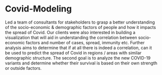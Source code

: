 # Covid-Modeling
Led a team of consultants for stakeholders to grasp a better understanding of the socio-economic &amp; demographic factors of people and how it impacts the spread of Covid. Our clients were also interested in building a visualization that will aid in understanding the correlation between socio-economic factors and number of cases, spread, immunity etc. Further analysis aims to determine that if at all there is indeed a correlation, can it be used to predict the spread of Covid in regions / areas with similar demographic structure. The second goal is to analyze the new COVID-19 variants and determine whether their survival is based on their own strength or outside factors.

